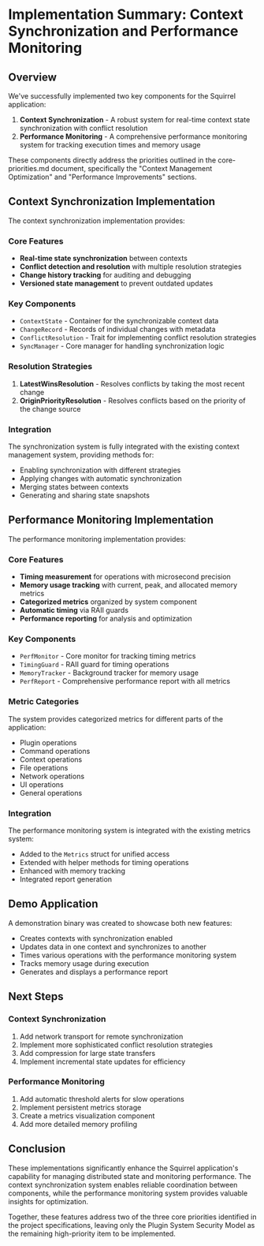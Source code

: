 # Implementation Summary: Context Synchronization and Performance Monitoring

## Overview

We've successfully implemented two key components for the Squirrel application:

1. **Context Synchronization** - A robust system for real-time context state synchronization with conflict resolution
2. **Performance Monitoring** - A comprehensive performance monitoring system for tracking execution times and memory usage

These components directly address the priorities outlined in the core-priorities.md document, specifically the "Context Management Optimization" and "Performance Improvements" sections.

## Context Synchronization Implementation

The context synchronization implementation provides:

### Core Features
- **Real-time state synchronization** between contexts
- **Conflict detection and resolution** with multiple resolution strategies
- **Change history tracking** for auditing and debugging
- **Versioned state management** to prevent outdated updates

### Key Components
- `ContextState` - Container for the synchronizable context data
- `ChangeRecord` - Records of individual changes with metadata
- `ConflictResolution` - Trait for implementing conflict resolution strategies
- `SyncManager` - Core manager for handling synchronization logic

### Resolution Strategies
1. **LatestWinsResolution** - Resolves conflicts by taking the most recent change
2. **OriginPriorityResolution** - Resolves conflicts based on the priority of the change source

### Integration
The synchronization system is fully integrated with the existing context management system, providing methods for:
- Enabling synchronization with different strategies
- Applying changes with automatic synchronization
- Merging states between contexts
- Generating and sharing state snapshots

## Performance Monitoring Implementation

The performance monitoring implementation provides:

### Core Features
- **Timing measurement** for operations with microsecond precision
- **Memory usage tracking** with current, peak, and allocated memory metrics
- **Categorized metrics** organized by system component
- **Automatic timing** via RAII guards
- **Performance reporting** for analysis and optimization

### Key Components
- `PerfMonitor` - Core monitor for tracking timing metrics
- `TimingGuard` - RAII guard for timing operations
- `MemoryTracker` - Background tracker for memory usage
- `PerfReport` - Comprehensive performance report with all metrics

### Metric Categories
The system provides categorized metrics for different parts of the application:
- Plugin operations
- Command operations
- Context operations
- File operations
- Network operations
- UI operations
- General operations

### Integration
The performance monitoring system is integrated with the existing metrics system:
- Added to the `Metrics` struct for unified access
- Extended with helper methods for timing operations
- Enhanced with memory tracking
- Integrated report generation

## Demo Application

A demonstration binary was created to showcase both new features:
- Creates contexts with synchronization enabled
- Updates data in one context and synchronizes to another
- Times various operations with the performance monitoring system
- Tracks memory usage during execution
- Generates and displays a performance report

## Next Steps

### Context Synchronization
1. Add network transport for remote synchronization
2. Implement more sophisticated conflict resolution strategies
3. Add compression for large state transfers
4. Implement incremental state updates for efficiency

### Performance Monitoring
1. Add automatic threshold alerts for slow operations
2. Implement persistent metrics storage
3. Create a metrics visualization component
4. Add more detailed memory profiling

## Conclusion

These implementations significantly enhance the Squirrel application's capability for managing distributed state and monitoring performance. The context synchronization system enables reliable coordination between components, while the performance monitoring system provides valuable insights for optimization.

Together, these features address two of the three core priorities identified in the project specifications, leaving only the Plugin System Security Model as the remaining high-priority item to be implemented. 